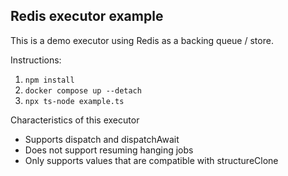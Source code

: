 ## Redis executor example

This is a demo executor using Redis as a backing queue / store.

Instructions:

1. `npm install`
2. `docker compose up --detach`
3. `npx ts-node example.ts`

Characteristics of this executor

- Supports dispatch and dispatchAwait
- Does not support resuming hanging jobs
- Only supports values that are compatible with structureClone
